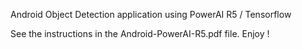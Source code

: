 Android Object Detection application using PowerAI R5 / Tensorflow

See the instructions in the Android-PowerAI-R5.pdf file. Enjoy !
